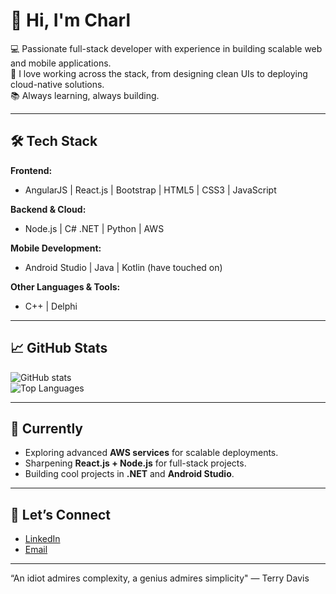# 👋 Hi, I'm Charl

💻 Passionate full-stack developer with experience in building scalable web and mobile applications.  
🚀 I love working across the stack, from designing clean UIs to deploying cloud-native solutions.  
📚 Always learning, always building.  

---

## 🛠️ Tech Stack

**Frontend:**
- AngularJS | React.js | Bootstrap | HTML5 | CSS3 | JavaScript  

**Backend & Cloud:**
- Node.js | C# .NET | Python | AWS  

**Mobile Development:**
- Android Studio | Java | Kotlin (have touched on)  

**Other Languages & Tools:**
- C++ | Delphi  

---

## 📈 GitHub Stats
![GitHub stats](https://github-readme-stats.vercel.app/api?username=charlvdmerwe&show_icons=true&theme=radical)  
![Top Languages](https://github-readme-stats.vercel.app/api/top-langs/?username=charlvdmerwe&layout=compact&theme=radical)

---

## 🌱 Currently
- Exploring advanced **AWS services** for scalable deployments.  
- Sharpening **React.js + Node.js** for full-stack projects.  
- Building cool projects in **.NET** and **Android Studio**.  

---

## 🤝 Let’s Connect
- [LinkedIn]([https://www.linkedin.com/in/YOUR-LINKEDIN](https://www.linkedin.com/in/charl-van-der-merwe-945a86223/))  
- [Email](mailto:charl_vd_merwe@outlook.com)  

---

“An idiot admires complexity, a genius admires simplicity"
― Terry Davis
